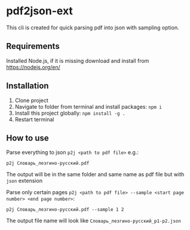 # pdf2json-ext
This cli is created for quick parsing pdf into json with sampling option.

## Requirements
Installed Node.js, if it is missing download and install from https://nodejs.org/en/

## Installation
1. Clone project
2. Navigate to folder from terminal and install packages: `npm i`
3. Install this project globally: `npm install -g .`
4. Restart terminal

## How to use
Parse everything to json `p2j <path to pdf file>` e.g.:
```
p2j Словарь_лезгино-русский.pdf
```
The output will be in the same folder and same name as pdf file but with `json` extension

Parse only certain pages  `p2j <path to pdf file> --sample <start page number> <end page number>`:
```
p2j Словарь_лезгино-русский.pdf --sample 1 2
```
The output file name will look like `Словарь_лезгино-русский_p1-p2.json`
